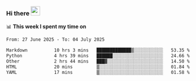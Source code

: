 ### Hi there <a href="https://www.gautamkrishnar.com/"><img src="https://media.giphy.com/media/hvRJCLFzcasrR4ia7z/giphy.gif" width="25px"></a>

📊 **This week I spent my time on**

<!--START_SECTION:waka-->

```txt
From: 27 June 2025 - To: 04 July 2025

Markdown          10 hrs 3 mins   █████████████▒░░░░░░░░░░░   53.35 %
Python            4 hrs 39 mins   ██████░░░░░░░░░░░░░░░░░░░   24.66 %
Other             2 hrs 44 mins   ███▓░░░░░░░░░░░░░░░░░░░░░   14.50 %
HTML              20 mins         ▒░░░░░░░░░░░░░░░░░░░░░░░░   01.84 %
YAML              17 mins         ▒░░░░░░░░░░░░░░░░░░░░░░░░   01.58 %
```

<!--END_SECTION:waka-->
